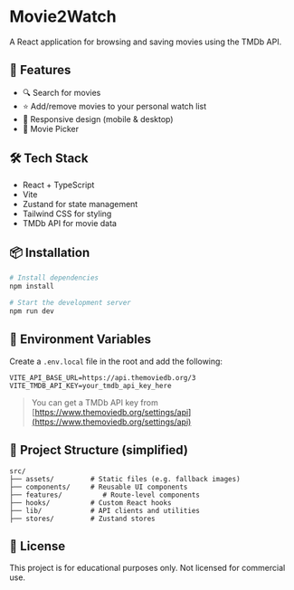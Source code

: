 # Movie2Watch

A React application for browsing and saving movies using the TMDb API.

## 🚀 Features

- 🔍 Search for movies
- ⭐️ Add/remove movies to your personal watch list
- 📱 Responsive design (mobile & desktop)
- 🎲 Movie Picker

## 🛠️ Tech Stack

- React + TypeScript
- Vite
- Zustand for state management
- Tailwind CSS for styling
- TMDb API for movie data

## 📦 Installation

```bash
# Install dependencies
npm install

# Start the development server
npm run dev
```

## 🔐 Environment Variables

Create a `.env.local` file in the root and add the following:

```env
VITE_API_BASE_URL=https://api.themoviedb.org/3
VITE_TMDB_API_KEY=your_tmdb_api_key_here
```

> You can get a TMDb API key from [https://www.themoviedb.org/settings/api](https://www.themoviedb.org/settings/api)

## 📁 Project Structure (simplified)

```
src/
├── assets/         # Static files (e.g. fallback images)
├── components/     # Reusable UI components
├── features/          # Route-level components
├── hooks/          # Custom React hooks
├── lib/            # API clients and utilities
├── stores/         # Zustand stores
```

## 📄 License

This project is for educational purposes only. Not licensed for commercial use.
